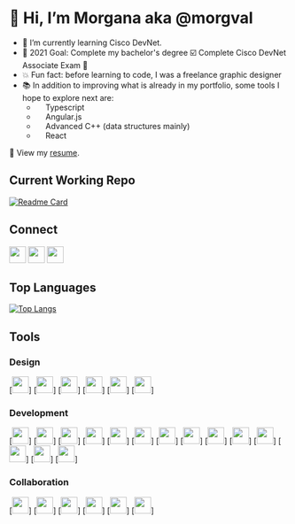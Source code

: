 # 👋 Hi, I’m Morgana aka @morgval
- 🌱 I’m currently learning Cisco DevNet.
- 🥅 2021 Goal: Complete my bachelor's degree ☑️ Complete Cisco DevNet Associate Exam 🔲
- 💥 Fun fact: before learning to code, I was a freelance graphic designer
- 📚 In addition to improving what is already in my portfolio, some tools I hope to explore next are:
  * [<img height="14" width="14" src="https://cdn.jsdelivr.net/npm/simple-icons@v5/icons/typescript.svg" />](https://www.typescriptlang.org)  Typescript 
  * [<img height="14" width="14" src="https://cdn.jsdelivr.net/npm/simple-icons@v5/icons/angularjs.svg" />](https://www.angularjs.org)  Angular.js 
  * [<img height="14" width="14" src="https://cdn.jsdelivr.net/npm/simple-icons@v5/icons/cplusplus.svg" />](https://www.cplusplus.com)  Advanced C++ (data structures mainly) 
  * [<img height="14" width="14" src="https://cdn.jsdelivr.net/npm/simple-icons@v5/icons/react.svg" />](https://www.reactjs.org)  React

📃 View my [resume](https://morganaval.notion.site/Morgana-Val-eb08d6e601924ca2963c59f242514500).

## Current Working Repo
<!-- insert current working repo widget  -->
[![Readme Card](https://github-readme-stats.vercel.app/api/pin/?username=morgval&repo=Student-Records-Dashboard)](https://github.com/morgval/100-days-of-code)


## Connect
<!-- insert social links -->
[<img height="30" width="30" src="https://cdn.jsdelivr.net/npm/simple-icons@v5/icons/linkedin.svg" />](https://www.linkedin.com/in/morgana-val-17930b133/)
[<img height="30" width="30" src="https://cdn.jsdelivr.net/npm/simple-icons@v5/icons/instagram.svg" />](https://www.instagram.com/morg_val/)
[<img height="30" width="30" src="https://cdn.jsdelivr.net/npm/simple-icons@v5/icons/twitter.svg" />](https://twitter.com/morg_val)

## Top Languages
<!-- insert top languages widget -->
[![Top Langs](https://github-readme-stats.vercel.app/api/top-langs/?username=morgval)](https://github.com/anuraghazra/github-readme-stats)


## Tools
<!-- insert tool icons and links -->
### Design
[<img height="30" width="30" src="https://cdn.jsdelivr.net/npm/simple-icons@v5/icons/adobeillustrator.svg" />]
[<img height="30" width="30" src="https://cdn.jsdelivr.net/npm/simple-icons@v5/icons/adobeindesign.svg" />]
[<img height="30" width="30" src="https://cdn.jsdelivr.net/npm/simple-icons@v5/icons/adobephotoshop.svg" />]
[<img height="30" width="30" src="https://cdn.jsdelivr.net/npm/simple-icons@v5/icons/adobedreamweaver.svg" />]
[<img height="30" width="30" src="https://cdn.jsdelivr.net/npm/simple-icons@v5/icons/canva.svg" />]
[<img height="30" width="30" src="https://cdn.jsdelivr.net/npm/simple-icons@v5/icons/figma.svg" />]

### Development
[<img height="30" width="30" src="https://cdn.jsdelivr.net/npm/simple-icons@v5/icons/apachemaven.svg" />]
[<img height="30" width="30" src="https://cdn.jsdelivr.net/npm/simple-icons@v5/icons/apachenetbeanside.svg" />]
[<img height="30" width="30" src="https://cdn.jsdelivr.net/npm/simple-icons@v5/icons/atom.svg" />]
[<img height="30" width="30" src="https://cdn.jsdelivr.net/npm/simple-icons@v5/icons/cplusplus.svg" />]
[<img height="30" width="30" src="https://cdn.jsdelivr.net/npm/simple-icons@v5/icons/eclipseide.svg" />]
[<img height="30" width="30" src="https://cdn.jsdelivr.net/npm/simple-icons@v5/icons/intellijidea.svg" />]
[<img height="30" width="30" src="https://cdn.jsdelivr.net/npm/simple-icons@v5/icons/java.svg" />]
[<img height="30" width="30" src="https://cdn.jsdelivr.net/npm/simple-icons@v5/icons/javascript.svg" />]
[<img height="30" width="30" src="https://cdn.jsdelivr.net/npm/simple-icons@v5/icons/jetbrains.svg" />]
[<img height="30" width="30" src="https://cdn.jsdelivr.net/npm/simple-icons@v5/icons/jupyter.svg" />]
[<img height="30" width="30" src="https://cdn.jsdelivr.net/npm/simple-icons@v5/icons/mongodb.svg" />]
[<img height="30" width="30" src="https://cdn.jsdelivr.net/npm/simple-icons@v5/icons/mysql.svg" />]
[<img height="30" width="30" src="https://cdn.jsdelivr.net/npm/simple-icons@v5/icons/opengl.svg" />]
[<img height="30" width="30" src="https://cdn.jsdelivr.net/npm/simple-icons@v5/icons/python.svg" />]

### Collaboration
[<img height="30" width="30" src="https://cdn.jsdelivr.net/npm/simple-icons@v5/icons/bitbucket.svg" />]
[<img height="30" width="30" src="https://cdn.jsdelivr.net/npm/simple-icons@v5/icons/git.svg" />]
[<img height="30" width="30" src="https://cdn.jsdelivr.net/npm/simple-icons@v5/icons/github.svg" />]
[<img height="30" width="30" src="https://cdn.jsdelivr.net/npm/simple-icons@v5/icons/notion.svg" />]
[<img height="30" width="30" src="https://cdn.jsdelivr.net/npm/simple-icons@v5/icons/powerbi.svg" />]
[<img height="30" width="30" src="https://cdn.jsdelivr.net/npm/simple-icons@v5/icons/prezi.svg" />]

<!---
morgval/morgval is a ✨ special ✨ repository because its `README.md` (this file) appears on your GitHub profile.
You can click the Preview link to take a look at your changes.
--->
